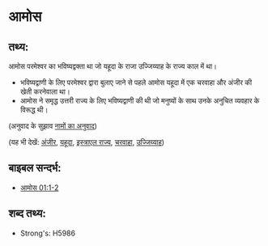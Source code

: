 # आमोस #

## तथ्य: ##

आमोस परमेश्वर का भविष्यद्वक्ता था जो यहूदा के राजा उज्जिय्याह के राज्य काल में था।

* भविष्यद्वाणी के लिए परमेश्वर द्वारा बुलाए जाने से पहले आमोस यहूदा में एक चरवाहा और अंजीर की खेती करनेवाला था।
* आमोस ने समृद्ध उत्तरी राज्य के लिए भविष्यद्वाणी की थी जो मनुष्यों के साथ उनके अनुचित व्यवहार के विरूद्ध थी।

(अनुवाद के सुझाव [नामों का अनुवाद](rc://en/ta/man/translate/translate-names))

(यह भी देखें: [अंजीर](../other/fig.md), [यहूदा](../names/judah.md), [इस्त्राएल राज्य](../names/kingdomofisrael.md), [चरवाहा](../other/shepherd.md), [उज्जिय्याह](../names/uzziah.md))

## बाइबल सन्दर्भ: ##

* [आमोस 01:1-2](rc://en/tn/help/amo/01/01)

## शब्द तथ्य: ##

* Strong's: H5986
